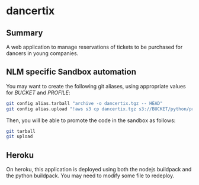 # dancertix

## Summary

A web application to manage reservations of tickets to be purchased for dancers in young companies.

## NLM specific Sandbox automation

You may want to create the following git aliases, using appropriate values for _BUCKET_ and _PROFILE_:

```bash
git config alias.tarball "archive -o dancertix.tgz -- HEAD"
git config alias.upload "!aws s3 cp dancertix.tgz s3://BUCKET/python/projects/dancertix.tar.gz --profile=PROFILE"
```

Then, you will be able to promote the code in the sandbox as follows:

```bash
git tarball
git upload
```

## Heroku

On heroku, this application is deployed using both the nodejs buildpack and the python buildpack.
You may need to modify some file to redeploy.
